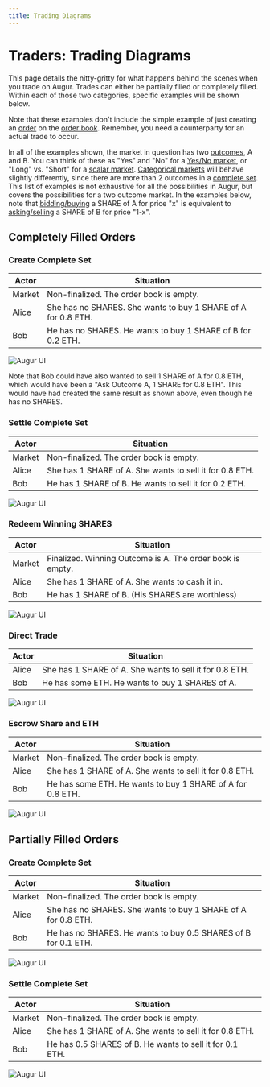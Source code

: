 ```yaml
---
title: Trading Diagrams
---
```

# Traders: Trading Diagrams

This page details the nitty-gritty for what happens behind the scenes when you trade on Augur. Trades can either be partially filled or completely filled. Within each of those two categories, specific examples will be shown below. 

Note that these examples don't include the simple example of just creating an [order](https://augur.guide/glossary.html#Order) on the [order book](https://augur.guide/glossary.html#Order%20Book). Remember, you need a counterparty for an actual trade to occur.

In all of the examples shown, the market in question has two [outcomes](https://augur.guide/glossary.html#Outcome), A and B. You can think of these as "Yes" and "No" for a [Yes/No market](https://augur.guide/glossary.html#Yes/No%20Market), or "Long" vs. "Short" for a [scalar market](https://augur.guide/glossary.html#Scalar%20Market). [Categorical markets](https://augur.guide/glossary.html#Categorical%20Market) will behave slightly differently, since there are more than 2 outcomes in a [complete set](https://augur.guide/glossary.html#Complete%20Set). This list of examples is not exhaustive for all the possibilities in Augur, but covers the possibilities for a two outcome market. In the examples below, note that [bidding/buying](https://augur.guide/glossary.html#Bid%20Order) a SHARE of A for price "x" is equivalent to [asking/selling](https://augur.guide/glossary.html#Ask%20Order) a SHARE of B for price "1-x".

## Completely Filled Orders

### Create Complete Set

Actor | Situation
--- | ---
Market | Non-finalized. The order book is empty.
Alice	| She has no SHARES. She wants to buy 1 SHARE of A for 0.8 ETH.
Bob	| He has no SHARES. He wants to buy 1 SHARE of B for 0.2 ETH.

![Augur UI]({{site.url}}/assets/images/trading-diagrams/completely-filled-orders/create-complete-set.svg)

Note that Bob could have also wanted to sell 1 SHARE of A for 0.8 ETH, which would have been a "Ask Outcome A, 1 SHARE for 0.8 ETH". This would have had created the same result as shown above, even though he has no SHARES.

### Settle Complete Set

Actor | Situation
--- | ---
Market | Non-finalized. The order book is empty.
Alice	| She has 1 SHARE of A. She wants to sell it for 0.8 ETH.
Bob	| He has 1 SHARE of B. He wants to sell it for 0.2 ETH.

![Augur UI]({{site.url}}/assets/images/trading-diagrams/completely-filled-orders/settle-complete-set.svg)

### Redeem Winning SHARES

Actor | Situation
--- | ---
Market | Finalized. Winning Outcome is A. The order book is empty.
Alice	| She has 1 SHARE of A. She wants to cash it in.
Bob	| He has 1 SHARE of B. (His SHARES are worthless)

![Augur UI]({{site.url}}/assets/images/trading-diagrams/completely-filled-orders/redeem-winning-shares.svg)

### Direct Trade

Actor | Situation
--- | ---
Alice	| She has 1 SHARE of A.  She wants to sell it for 0.8 ETH.
Bob	| He has some ETH. He wants to buy 1 SHARES of A.

![Augur UI]({{site.url}}/assets/images/trading-diagrams/completely-filled-orders/direct-trade.png)

### Escrow Share and ETH

Actor | Situation
--- | ---
Market | Non-finalized. The order book is empty.
Alice	| She has 1 SHARE of A. She wants to sell it for 0.8 ETH.
Bob	| He has some ETH. He wants to buy 1 SHARE of A for 0.8 ETH.

![Augur UI]({{site.url}}/assets/images/trading-diagrams/completely-filled-orders/escrow-share-and-eth.svg)

## Partially Filled Orders

### Create Complete Set

Actor | Situation
--- | ---
Market | Non-finalized. The order book is empty.
Alice	| She has no SHARES. She wants to buy 1 SHARE of A for 0.8 ETH.
Bob	| He has no SHARES. He wants to buy 0.5 SHARES of B for 0.1 ETH.

![Augur UI]({{site.url}}/assets/images/trading-diagrams/partially-filled-orders/create-complete-set.svg)

### Settle Complete Set

Actor | Situation
--- | ---
Market | Non-finalized. The order book is empty.
Alice	| She has 1 SHARE of A. She wants to sell it for 0.8 ETH.
Bob	| He has 0.5 SHARES of B. He wants to sell it for 0.1 ETH.

![Augur UI]({{site.url}}/assets/images/trading-diagrams/partially-filled-orders/settle-complete-set.svg)
